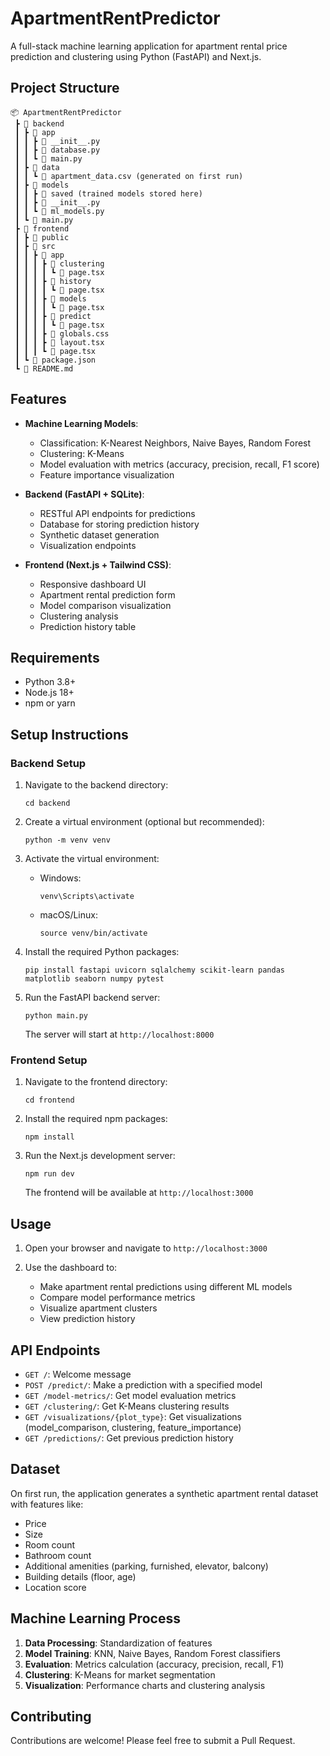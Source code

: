 # ApartmentRentPredictor

A full-stack machine learning application for apartment rental price prediction and clustering using Python (FastAPI) and Next.js.

## Project Structure

```
📦 ApartmentRentPredictor
 ┣ 📂 backend
 ┃ ┣ 📂 app
 ┃ ┃ ┣ 📜 __init__.py
 ┃ ┃ ┣ 📜 database.py
 ┃ ┃ ┗ 📜 main.py
 ┃ ┣ 📂 data
 ┃ ┃ ┗ 📜 apartment_data.csv (generated on first run)
 ┃ ┣ 📂 models
 ┃ ┃ ┣ 📂 saved (trained models stored here)
 ┃ ┃ ┣ 📜 __init__.py
 ┃ ┃ ┗ 📜 ml_models.py
 ┃ ┗ 📜 main.py
 ┣ 📂 frontend
 ┃ ┣ 📂 public
 ┃ ┣ 📂 src
 ┃ ┃ ┣ 📂 app
 ┃ ┃ ┃ ┣ 📂 clustering
 ┃ ┃ ┃ ┃ ┗ 📜 page.tsx
 ┃ ┃ ┃ ┣ 📂 history
 ┃ ┃ ┃ ┃ ┗ 📜 page.tsx
 ┃ ┃ ┃ ┣ 📂 models
 ┃ ┃ ┃ ┃ ┗ 📜 page.tsx
 ┃ ┃ ┃ ┣ 📂 predict
 ┃ ┃ ┃ ┃ ┗ 📜 page.tsx
 ┃ ┃ ┃ ┣ 📜 globals.css
 ┃ ┃ ┃ ┣ 📜 layout.tsx
 ┃ ┃ ┃ ┗ 📜 page.tsx
 ┃ ┗ 📜 package.json
 ┗ 📜 README.md
```

## Features

- **Machine Learning Models**:
  - Classification: K-Nearest Neighbors, Naive Bayes, Random Forest
  - Clustering: K-Means
  - Model evaluation with metrics (accuracy, precision, recall, F1 score)
  - Feature importance visualization
  
- **Backend (FastAPI + SQLite)**:
  - RESTful API endpoints for predictions
  - Database for storing prediction history
  - Synthetic dataset generation
  - Visualization endpoints
  
- **Frontend (Next.js + Tailwind CSS)**:
  - Responsive dashboard UI
  - Apartment rental prediction form
  - Model comparison visualization
  - Clustering analysis
  - Prediction history table

## Requirements

- Python 3.8+
- Node.js 18+
- npm or yarn

## Setup Instructions

### Backend Setup

1. Navigate to the backend directory:
   ```
   cd backend
   ```

2. Create a virtual environment (optional but recommended):
   ```
   python -m venv venv
   ```

3. Activate the virtual environment:
   - Windows:
     ```
     venv\Scripts\activate
     ```
   - macOS/Linux:
     ```
     source venv/bin/activate
     ```

4. Install the required Python packages:
   ```
   pip install fastapi uvicorn sqlalchemy scikit-learn pandas matplotlib seaborn numpy pytest
   ```

5. Run the FastAPI backend server:
   ```
   python main.py
   ```
   
   The server will start at `http://localhost:8000`

### Frontend Setup

1. Navigate to the frontend directory:
   ```
   cd frontend
   ```

2. Install the required npm packages:
   ```
   npm install
   ```

3. Run the Next.js development server:
   ```
   npm run dev
   ```
   
   The frontend will be available at `http://localhost:3000`

## Usage

1. Open your browser and navigate to `http://localhost:3000`

2. Use the dashboard to:
   - Make apartment rental predictions using different ML models
   - Compare model performance metrics
   - Visualize apartment clusters
   - View prediction history

## API Endpoints

- `GET /`: Welcome message
- `POST /predict/`: Make a prediction with a specified model
- `GET /model-metrics/`: Get model evaluation metrics
- `GET /clustering/`: Get K-Means clustering results
- `GET /visualizations/{plot_type}`: Get visualizations (model_comparison, clustering, feature_importance)
- `GET /predictions/`: Get previous prediction history

## Dataset

On first run, the application generates a synthetic apartment rental dataset with features like:
- Price
- Size
- Room count
- Bathroom count
- Additional amenities (parking, furnished, elevator, balcony)
- Building details (floor, age)
- Location score

## Machine Learning Process

1. **Data Processing**: Standardization of features
2. **Model Training**: KNN, Naive Bayes, Random Forest classifiers
3. **Evaluation**: Metrics calculation (accuracy, precision, recall, F1)
4. **Clustering**: K-Means for market segmentation
5. **Visualization**: Performance charts and clustering analysis

## Contributing

Contributions are welcome! Please feel free to submit a Pull Request.